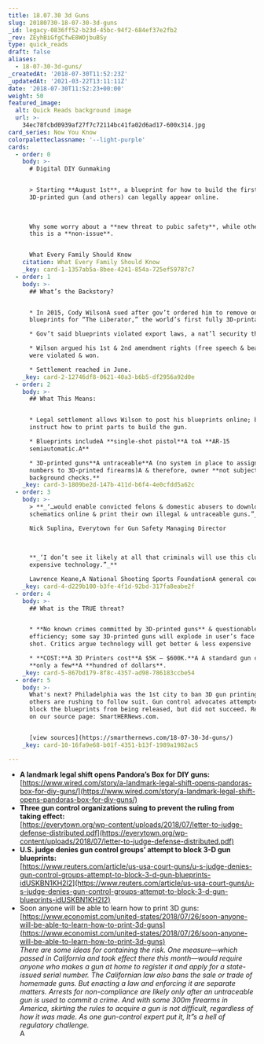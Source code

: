 ```yaml
---
title: 18.07.30 3d Guns
slug: 20180730-18-07-30-3d-guns
_id: legacy-0836ff52-b23d-45bc-94f2-684ef37e2fb2
_rev: ZEyhBiGfgCfwE8WOjbuBSy
type: quick_reads
draft: false
aliases:
  - 18-07-30-3d-guns/
_createdAt: '2018-07-30T11:52:23Z'
_updatedAt: '2021-03-22T13:11:11Z'
date: '2018-07-30T11:52:23+00:00'
weight: 50
featured_image:
  alt: Quick Reads background image
  url: >-
    34ec78fcbd0939af27f7c72114bc41fa02d6ad17-600x314.jpg
card_series: Now You Know
colorpaletteclassname: '--light-purple'
cards:
  - order: 0
    body: >-
      # Digital DIY Gunmaking


      > Starting **August 1st**, a blueprint for how to build the first fully
      3D-printed gun (and others) can legally appear online.  
        
        
        
      Why some worry about a **new threat to pubic safety**, while others say
      this is a **non-issue**.


      What Every Family Should Know
    citation: What Every Family Should Know
    _key: card-1-1357ab5a-8bee-4241-854a-725ef59787c7
  - order: 1
    body: >-
      ## What’s the Backstory?


      * In 2015, Cody WilsonA sued after gov’t ordered him to remove online
      blueprints for “The Liberator,” the world’s first fully 3D-printable gun.

      * Gov’t said blueprints violated export laws, a nat’l security threat.

      * Wilson argued his 1st & 2nd amendment rights (free speech & bear arms)
      were violated & won.

      * Settlement reached in June.
    _key: card-2-12746df8-0621-40a3-b6b5-df2956a92d0e
  - order: 2
    body: >-
      ## What This Means:


      * Legal settlement allows Wilson to post his blueprints online; blueprints
      instruct how to print parts to build the gun.

      * Blueprints includeA **single-shot pistol**A toA **AR-15
      semiautomatic.A**

      * 3D-printed guns**A untraceable**A (no system in place to assign serial
      numbers to 3D-printed firearms)A & therefore, owner **not subject to
      background checks.**
    _key: card-3-1809be2d-147b-411d-b6f4-4e0cfdd5a62c
  - order: 3
    body: >-
      > **_‘…would enable convicted felons & domestic abusers to download
      schematics online & print their own illegal & untraceable guns.”_**  

      Nick Suplina, Everytown for Gun Safety Managing Director  
        
        
        
      **_‘I don’t see it likely at all that criminals will use this clunky and
      expensive technology.”_**  

      Lawrence Keane,A National Shooting Sports FoundationA general counsel
    _key: card-4-d229b100-b3fe-4f1d-92bd-317fa8eabe2f
  - order: 4
    body: >-
      ## What is the TRUE threat?


      * **No known crimes committed by 3D-printed guns** & questionable
      efficiency; some say 3D-printed guns will explode in user’s face after one
      shot. Critics argue technology will get better & less expensive

      * **COST:**A 3D Printers cost**A $5K – $600K.**A A standard gun costs
      **only a few**A **hundred of dollars**.
    _key: card-5-867bd179-8f8c-4357-ad98-786183ccbe54
  - order: 5
    body: >-
      What's next? Philadelphia was the 1st city to ban 3D gun printing now
      others are rushing to follow suit. Gun control advocates attempted to
      block the blueprints from being released, but did not succeed. Read more
      on our source page: SmartHERNews.com.


      [view sources](https://smarthernews.com/18-07-30-3d-guns/)
    _key: card-10-16fa9e68-b01f-4351-b13f-1989a1982ac5

---
```

* **A landmark legal shift opens Pandora’s Box for DIY guns:**  
[https://www.wired.com/story/a-landmark-legal-shift-opens-pandoras-box-for-diy-guns/](https://www.wired.com/story/a-landmark-legal-shift-opens-pandoras-box-for-diy-guns/)
* **Three gun control organizations suing to prevent the ruling from taking effect:**  
[https://everytown.org/wp-content/uploads/2018/07/letter-to-judge-defense-distributed.pdf](https://everytown.org/wp-content/uploads/2018/07/letter-to-judge-defense-distributed.pdf)
* **U.S. judge denies gun control groups’ attempt to block 3-D gun blueprints:**  
[https://www.reuters.com/article/us-usa-court-guns/u-s-judge-denies-gun-control-groups-attempt-to-block-3-d-gun-blueprints-idUSKBN1KH2I2](https://www.reuters.com/article/us-usa-court-guns/u-s-judge-denies-gun-control-groups-attempt-to-block-3-d-gun-blueprints-idUSKBN1KH2I2)
* Soon anyone will be able to learn how to print 3D guns:  
[https://www.economist.com/united-states/2018/07/26/soon-anyone-will-be-able-to-learn-how-to-print-3d-guns](https://www.economist.com/united-states/2018/07/26/soon-anyone-will-be-able-to-learn-how-to-print-3d-guns)  
_There are some ideas for containing the risk. One measure—which passed in California and took effect there this month—would require anyone who makes a gun at home to register it and apply for a state-issued serial number. The Californian law also bans the sale or trade of homemade guns. But enacting a law and enforcing it are separate matters. Arrests for non-compliance are likely only after an untraceable gun is used to commit a crime. And with some 300m firearms in America, skirting the rules to acquire a gun is not difficult, regardless of how it was made. As one gun-control expert put it, It”s a hell of regulatory challenge._  
A